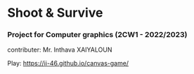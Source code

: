 # Shoot & Survive
### Project for Computer graphics (2CW1 - 2022/2023)

contributer: Mr. Inthava XAIYALOUN

Play: https://ii-46.github.io/canvas-game/
